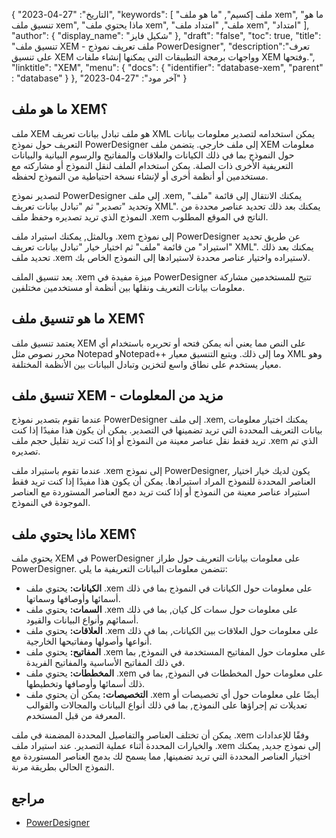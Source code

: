 {
"التاريخ": "27-04-2023",
  "keywords": [
"ملف إكسيم",
"ما هو ملف xem",
"ما هو تنسيق ملف xem",
"ماذا يحتوي ملف xem",
"ملف",
"امتداد ملف xem",
"امتداد"
],
  "author": {
"display_name": "شكيل فايز"
},
"draft": "false",
"toc": true,
"title": "تنسيق ملف XEM - ملف تعريف نموذج PowerDesigner",
  "description":"تعرف على تنسيق XEM وواجهات برمجة التطبيقات التي يمكنها إنشاء ملفات XEM وفتحها.",
"linktitle": "XEM",
  "menu": {
    "docs": {
      "identifier": "database-xem",
"parent" : "database"
}
},
"آخر مود": "27-04-2023"
}

## ما هو ملف XEM؟

ملف XEM هو ملف تبادل بيانات تعريف XML يمكن استخدامه لتصدير معلومات بيانات التعريف حول نموذج PowerDesigner إلى ملف خارجي. يتضمن ملف XEM معلومات حول النموذج بما في ذلك الكيانات والعلاقات والمفاتيح والرسوم البيانية والبيانات التعريفية الأخرى ذات الصلة. يمكن استخدام الملف لنقل النموذج أو مشاركته مع مستخدمين أو أنظمة أخرى أو لإنشاء نسخة احتياطية من النموذج لحفظه.

لتصدير نموذج PowerDesigner إلى ملف .xem, يمكنك الانتقال إلى قائمة "ملف" وتحديد "تصدير" ثم "تبادل بيانات تعريف XML". يمكنك بعد ذلك تحديد عناصر محددة من النموذج الذي تريد تصديره وحفظ ملف .xem الناتج في الموقع المطلوب.

وبالمثل, يمكنك استيراد ملف .xem إلى نموذج PowerDesigner عن طريق تحديد "استيراد" من قائمة "ملف" ثم اختيار خيار "تبادل بيانات تعريف XML". يمكنك بعد ذلك تحديد ملف .xem لاستيراده واختيار عناصر محددة لاستيرادها إلى النموذج الخاص بك.

يعد تنسيق الملف .xem ميزة مفيدة في PowerDesigner تتيح للمستخدمين مشاركة معلومات بيانات التعريف ونقلها بين أنظمة أو مستخدمين مختلفين.

## ما هو تنسيق ملف XEM؟

يعتمد تنسيق ملف XEM على النص مما يعني أنه يمكن فتحه أو تحريره باستخدام أي محرر نصوص مثل Notepad وNotepad++ وما إلى ذلك. ويتبع التنسيق معيار XML وهو معيار يستخدم على نطاق واسع لتخزين وتبادل البيانات بين الأنظمة المختلفة.

## تنسيق ملف XEM - مزيد من المعلومات

عندما تقوم بتصدير نموذج PowerDesigner إلى ملف .xem, يمكنك اختيار معلومات بيانات التعريف المحددة التي تريد تضمينها في التصدير. يمكن أن يكون هذا مفيدًا إذا كنت تريد فقط نقل عناصر معينة من النموذج أو إذا كنت تريد تقليل حجم ملف .xem الذي تم تصديره.

عندما تقوم باستيراد ملف .xem إلى نموذج PowerDesigner, يكون لديك خيار اختيار العناصر المحددة للنموذج المراد استيرادها. يمكن أن يكون هذا مفيدًا إذا كنت تريد فقط استيراد عناصر معينة من النموذج أو إذا كنت تريد دمج العناصر المستوردة مع العناصر الموجودة في النموذج.

## ماذا يحتوي ملف XEM؟

يحتوي ملف XEM في PowerDesigner على معلومات بيانات التعريف حول طراز PowerDesigner. تتضمن معلومات البيانات التعريفية ما يلي:

- **الكيانات:** يحتوي ملف .xem على معلومات حول الكيانات في النموذج بما في ذلك أسمائها وأوصافها وسماتها.
- **السمات:** يحتوي ملف .xem على معلومات حول سمات كل كيان, بما في ذلك أسمائهم وأنواع البيانات والقيود.
- **العلاقات:** يحتوي ملف .xem على معلومات حول العلاقات بين الكيانات, بما في ذلك أنواعها وأصولها ومفاتيحها الخارجية.
- **المفاتيح:** يحتوي ملف .xem على معلومات حول المفاتيح المستخدمة في النموذج, بما في ذلك المفاتيح الأساسية والمفاتيح الفريدة.
- **المخططات:** يحتوي ملف .xem على معلومات حول المخططات في النموذج, بما في ذلك أسمائها وأوصافها وتخطيطها.
- **التخصيصات:** يمكن أن يحتوي ملف .xem أيضًا على معلومات حول أي تخصيصات أو تعديلات تم إجراؤها على النموذج, بما في ذلك أنواع البيانات والمجالات والقوالب المعرفة من قبل المستخدم.

يمكن أن تختلف العناصر والتفاصيل المحددة المضمنة في ملف .xem وفقًا للإعدادات والخيارات المحددة أثناء عملية التصدير. عند استيراد ملف .xem إلى نموذج جديد, يمكنك اختيار العناصر المحددة التي تريد تضمينها, مما يسمح لك بدمج العناصر المستوردة مع النموذج الحالي بطريقة مرنة.

## مراجع
* [PowerDesigner](https://en.wikipedia.org/wiki/PowerDesigner)


